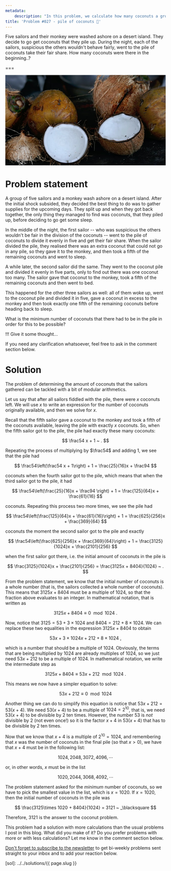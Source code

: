 ```yaml
---
metadata:
    description: "In this problem, we calculate how many coconuts a group of sailors found in a desert island."
title: 'Problem #027 - pile of coconuts 🥥'
---
```


Five sailors and their monkey were washed ashore on a desert island.
They decide to go get coconuts that they pile up.
During the night, each of the sailors, suspicious the others wouldn't behave fairly,
went to the pile of coconuts take their fair share.
How many coconuts were there in the beginning..?

===

![A photograph of some coconuts, courtesy of user "zibik" from unsplash.com.](thumbnail.jpg)


# Problem statement

A group of five sailors and a monkey wash ashore on a desert island.
After the initial shock subsided, they decided the best thing to do was to gather
supplies for the upcoming days.
They split up and when they got back together, the only thing they managed
to find was coconuts, that they piled up, before deciding to go get some sleep.

In the middle of the night, the first sailor -- who was suspicious the others wouldn't
be fair in the division of the coconuts -- went to the pile of coconuts to divide it
evenly in five and get their fair share.
When the sailor divided the pile, they realised there was an extra coconut that could
not go in any pile, so they gave it to the monkey, and then took a fifth of the
remaining coconuts and went to sleep.

A while later, the second sailor did the same.
They went to the coconut pile and divided it evenly in five parts, only to find out
there was one coconut too many.
The sailor gave that coconut to the monkey, took a fifth of the remaining coconuts and
then went to bed.

This happened for the other three sailors as well: all of them woke up, went to the
coconut pile and divided it in five, gave a coconut in excess to the monkey and then
took exactly one fifth of the remaining coconuts before heading back to sleep.

What is the minimum number of coconuts that there had to be in the pile in order
for this to be possible?

!!! Give it some thought...

If you need any clarification whatsoever, feel free to ask in the comment section below.


# Solution

The problem of determining the amount of coconuts that the sailors gathered
can be tackled with a bit of modular arithmetics.

Let us say that after all sailors fiddled with the pile, there were $x$ coconuts left.
We will use $x$ to write an expression for the number of coconuts originally available,
and then we solve for $x$.

Recall that the fifth sailor gave a coconut to the monkey and took a fifth of the
coconuts available, leaving the pile with exactly $x$ coconuts.
So, when the fifth sailor got to the pile, the pile had exactly these many coconuts:

$$
\frac54 x + 1 ~ .
$$

Repeating the process of multiplying by $\frac54$ and adding $1$,
we see that the pile had

$$
\frac54\left(\frac54 x + 1\right)  + 1 = \frac{25}{16}x + \frac94
$$

coconuts when the fourth sailor got to the pile, which means that when the third
sailor got to the pile, it had

$$
\frac54\left(\frac{25}{16}x + \frac94 \right) + 1 = \frac{125}{64}x + \frac{61}{16}
$$

coconuts.
Repeating this process two more times, we see the pile had

$$
\frac54\left(\frac{125}{64}x + \frac{61}{16}\right) + 1 =
\frac{625}{256}x + \frac{369}{64}
$$

coconuts the moment the second sailor got to the pile and exactly

$$
\frac54\left(\frac{625}{256}x + \frac{369}{64}\right) + 1 =
\frac{3125}{1024}x + \frac{2101}{256}
$$

when the first sailor got there, i.e. the initial amount of coconuts in the pile is

$$
\frac{3125}{1024}x + \frac{2101}{256} = \frac{3125x + 8404}{1024} ~ .
$$

From the problem statement, we know that the initial number of coconuts is a whole
number (that is, the sailors collected a whole number of coconuts).
This means that $3125x + 8404$ must be a multiple of $1024$, so that the fraction
above evaluates to an integer.
In mathematical notation, that is written as

$$
3125x + 8404 \equiv 0 \mod 1024 ~ .
$$

Now, notice that $3125 = 53 + 3\times 1024$ and $8404 = 212 + 8\times 1024$.
We can replace these two equalities in the expression $3125x + 8404$ to obtain

$$
53x + 3\times 1024x + 212 + 8\times 1024 ~ ,
$$

which is a number that should be a multiple of $1024$.
Obviously, the terms that are being multiplied by $1024$ are already multiples
of $1024$, so we just need $53x + 212$ to be a multiple of $1024$.
In mathematical notation, we write the intermediate step as

$$
3125x + 8404 \equiv 53x + 212 \mod 1024 ~ .
$$

This means we now have a simpler equation to solve:

$$
53x + 212 \equiv 0 \mod 1024
$$

Another thing we can do to simplify this equation is notice that
$53x + 212 = 53(x + 4)$.
We need $53(x + 4)$ to be a multiple of $1024 = 2^{10}$, that is,
we need $53(x + 4)$ to be divisible by $2$ ten times.
However, the number $53$ is *not* divisible by $2$ (not even once!) so it is the
factor $x + 4$ in $53(x + 4)$ that has to be divisible by $2$ ten times.

Now that we know that $x + 4$ is a multiple of $2^{10} = 1024$,
and remembering that $x$
was the number of coconuts in the final pile (so that $x > 0$), we have that
$x + 4$ must be in the following list:

$$
1024, 2048, 3072, 4096, \cdots
$$

or, in other words, $x$ must be in the list

$$
1020, 2044, 3068, 4092, \cdots
$$

The problem statement asked for the *minimum* number of coconuts, so we have to pick
the smallest value in the list, which is $x = 1020$.
If $x = 1020$, then the initial number of coconuts in the pile was

$$
\frac{3125\times 1020 + 8404}{1024} = 3121 ~ _\blacksquare
$$

Therefore, $3121$ is the answer to the coconut problem.

This problem had a solution with more calculations than the usual problems I post
in this blog.
What did you make of it?
Do you prefer problems with more or with less calculations?
Let me know in the comment section below.


[Don't forget to subscribe to the newsletter][subscribe] to get bi-weekly
problems sent straight to your inbox and to add your reaction below.

[subscribe]: https://mathspp.com/subscribe
[sol]: ../../solutions/{{ page.slug }}
